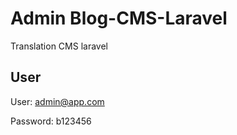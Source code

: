 # Admin Blog-CMS-Laravel
Translation CMS laravel

## User

User:  admin@app.com

Password:   b123456
   
